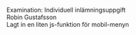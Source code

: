 Examination: Individuell inlämningsuppgift<br>
Robin Gustafsson<br>
Lagt in en liten js-funktion för mobil-menyn

